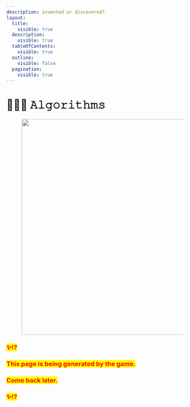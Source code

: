 ```yaml
---
description: invented or discovered?
layout:
  title:
    visible: true
  description:
    visible: true
  tableOfContents:
    visible: true
  outline:
    visible: false
  pagination:
    visible: true
---
```


# 👩🏼‍💻 𝙰𝚕𝚐𝚘𝚛𝚒𝚝𝚑𝚖𝚜

<figure><img src="../../../../../.gitbook/assets/pexels-btgl-♡-6558317.jpg" alt="" width="563"><figcaption></figcaption></figure>

### <mark style="color:red;">✨⁉️</mark>&#x20;

### <mark style="color:red;">This page is being generated by the game.</mark>&#x20;

### <mark style="color:red;">Come back later.</mark>

### <mark style="color:red;">✨⁉️</mark>
